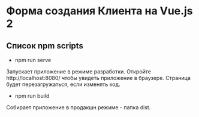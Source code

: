 # Форма создания Клиента на Vue.js 2

## Список npm scripts

-   npm run serve

Запускает приложение в режиме разработки.
Откройте http://localhost:8080/ чтобы увидеть приложение в браузере.
Страница будет перезагружаться, если изменять код.

-   npm run build

Собирает приложение в продакшн режиме - папка dist.
